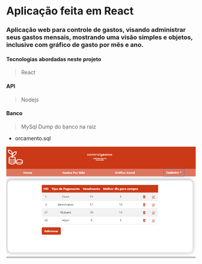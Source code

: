 # Aplicação feita em React

### Aplicação web para controle de gastos, visando administrar seus gastos mensais, mostrando uma visão simples e objetos, inclusive com gráfico de gasto por mês e ano.

#### Tecnologias abordadas neste projeto
> React

#### API
> Nodejs

#### Banco
> MySql
> Dump do banco na raiz
  - orcamento.sql

![Tela Tipo de pagamento](src/Assets/do-not-localize/pag.png?raw=true)